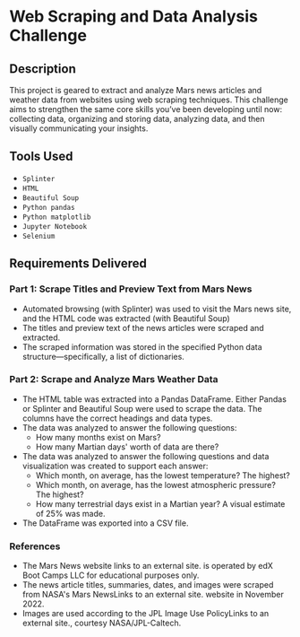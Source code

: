 # Web Scraping and Data Analysis Challenge

## Description
This project is geared to extract and analyze Mars news articles and weather data from websites using web scraping techniques. This challenge aims to strengthen the same core skills you’ve been developing until now: collecting data, organizing and storing data, analyzing data, and then visually communicating your insights.

## Tools Used
- `Splinter`
- `HTML` 
- `Beautiful Soup`
- `Python pandas`
- `Python matplotlib` 
- `Jupyter Notebook`
- `Selenium`
  
## Requirements Delivered 

### Part 1: Scrape Titles and Preview Text from Mars News 
- Automated browsing (with Splinter) was used to visit the Mars news site, and the HTML code was extracted (with Beautiful Soup)
- The titles and preview text of the news articles were scraped and extracted.
- The scraped information was stored in the specified Python data structure—specifically, a list of dictionaries. 

### Part 2: Scrape and Analyze Mars Weather Data 
- The HTML table was extracted into a Pandas DataFrame. Either Pandas or Splinter and Beautiful Soup were used to scrape the data. The columns have the correct headings and data types.
- The data was analyzed to answer the following questions: 
   - How many months exist on Mars?
   - How many Martian days' worth of data are there? 
- The data was analyzed to answer the following questions and data visualization was created to support each answer:
   - Which month, on average, has the lowest temperature? The highest? 
   - Which month, on average, has the lowest atmospheric pressure? The highest? 
   - How many terrestrial days exist in a Martian year? A visual estimate of 25% was made.
- The DataFrame was exported into a CSV file.

### References
- The Mars News website links to an external site. is operated by edX Boot Camps LLC for educational purposes only. 
- The news article titles, summaries, dates, and images were scraped from NASA's Mars NewsLinks to an external site. website in November 2022.
- Images are used according to the JPL Image Use PolicyLinks to an external site., courtesy NASA/JPL-Caltech.
